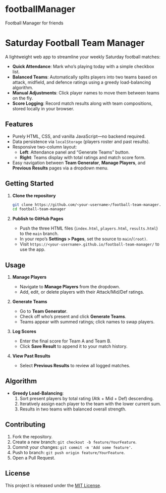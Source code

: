 # footballManager
Football Manager for friends

# Saturday Football Team Manager

A lightweight web app to streamline your weekly Saturday football matches:

- **Quick Attendance**: Mark who’s playing today with a simple checkbox list.
- **Balanced Teams**: Automatically splits players into two teams based on attack, midfield, and defence ratings using a greedy load-balancing algorithm.
- **Manual Adjustments**: Click player names to move them between teams on the fly.
- **Score Logging**: Record match results along with team compositions, stored locally in your browser.

## Features

- Purely HTML, CSS, and vanilla JavaScript—no backend required.
- Data persistence via `localStorage` (players roster and past results).
- Responsive two-column layout:
  - **Left**: Attendance panel and “Generate Teams” button.
  - **Right**: Teams display with total ratings and match score form.
- Easy navigation between **Team Generator**, **Manage Players**, and **Previous Results** pages via a dropdown menu.

## Getting Started

1. **Clone the repository**
   ```bash
   git clone https://github.com/<your-username>/football-team-manager.git
   cd football-team-manager
   ```

2. **Publish to GitHub Pages**
   - Push the three HTML files (`index.html`, `players.html`, `results.html`) to the `main` branch.
   - In your repo’s **Settings > Pages**, set the source to `main`/`(root)`.
   - Visit `https://<your-username>.github.io/football-team-manager/` to use the app.

## Usage

1. **Manage Players**
   - Navigate to **Manage Players** from the dropdown.
   - Add, edit, or delete players with their Attack/Mid/Def ratings.

2. **Generate Teams**
   - Go to **Team Generator**.
   - Check off who’s present and click **Generate Teams**.
   - Teams appear with summed ratings; click names to swap players.

3. **Log Scores**
   - Enter the final score for Team A and Team B.
   - Click **Save Result** to append it to your match history.

4. **View Past Results**
   - Select **Previous Results** to review all logged matches.

## Algorithm

- **Greedy Load-Balancing**:
  1. Sort present players by total rating (Atk + Mid + Def) descending.
  2. Iteratively assign each player to the team with the lower current sum.
  3. Results in two teams with balanced overall strength.

## Contributing

1. Fork the repository.
2. Create a new branch: `git checkout -b feature/YourFeature`.
3. Commit your changes: `git commit -m 'Add some feature'`.
4. Push to branch: `git push origin feature/YourFeature`.
5. Open a Pull Request.

## License

This project is released under the [MIT License](LICENSE).
